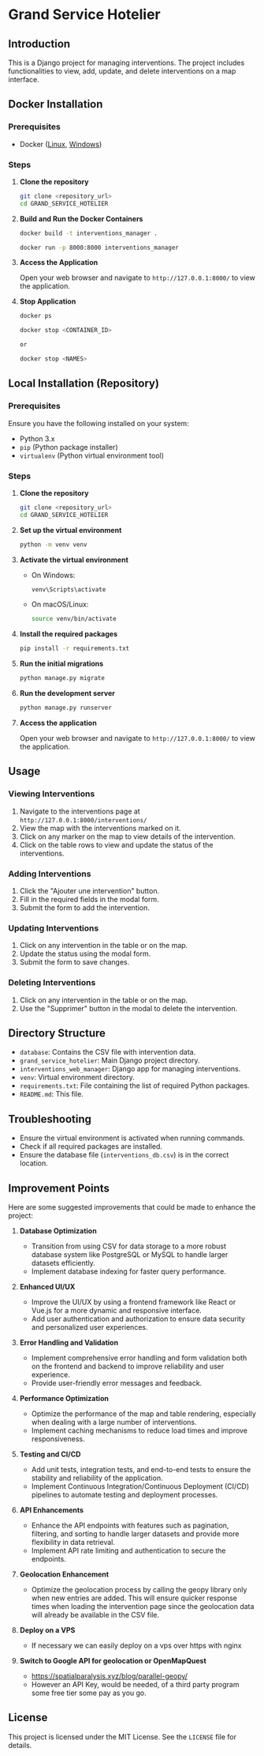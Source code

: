 # Grand Service Hotelier

## Introduction

This is a Django project for managing interventions. The project includes functionalities to view, add, update, and delete interventions on a map interface.

## Docker Installation

### Prerequisites

- Docker ([Linux](https://docs.docker.com/engine/install/ubuntu/), [Windows](https://docs.docker.com/desktop/install/windows-install/))
### Steps

1. **Clone the repository**

    ```bash
    git clone <repository_url>
    cd GRAND_SERVICE_HOTELIER
    ```
2. **Build and Run the Docker Containers**

    ```bash
    docker build -t interventions_manager .
    ```
    ```bash
    docker run -p 8000:8000 interventions_manager
    ```

3. **Access the Application**

    Open your web browser and navigate to `http://127.0.0.1:8000/` to view the application.

4. **Stop Application**

    ```bash
    docker ps
    ```
    ```bash
    docker stop <CONTAINER_ID>

    or

    docker stop <NAMES>
    ```
## Local Installation (Repository)

### Prerequisites

Ensure you have the following installed on your system:
- Python 3.x
- `pip` (Python package installer)
- `virtualenv` (Python virtual environment tool)

### Steps

1. **Clone the repository**

    ```bash
    git clone <repository_url>
    cd GRAND_SERVICE_HOTELIER
    ```

2. **Set up the virtual environment**

    ```bash
    python -m venv venv
    ```

3. **Activate the virtual environment**

    - On Windows:

        ```bash
        venv\Scripts\activate
        ```

    - On macOS/Linux:

        ```bash
        source venv/bin/activate
        ```

4. **Install the required packages**

    ```bash
    pip install -r requirements.txt
    ```

5. **Run the initial migrations**

    ```bash
    python manage.py migrate
    ```

6. **Run the development server**

    ```bash
    python manage.py runserver
    ```

7. **Access the application**

    Open your web browser and navigate to `http://127.0.0.1:8000/` to view the application.

## Usage

### Viewing Interventions

1. Navigate to the interventions page at `http://127.0.0.1:8000/interventions/`
2. View the map with the interventions marked on it.
3. Click on any marker on the map to view details of the intervention.
4. Click on the table rows to view and update the status of the interventions.

### Adding Interventions

1. Click the "Ajouter une intervention" button.
2. Fill in the required fields in the modal form.
3. Submit the form to add the intervention.

### Updating Interventions

1. Click on any intervention in the table or on the map.
2. Update the status using the modal form.
3. Submit the form to save changes.

### Deleting Interventions

1. Click on any intervention in the table or on the map.
2. Use the "Supprimer" button in the modal to delete the intervention.

## Directory Structure

- `database`: Contains the CSV file with intervention data.
- `grand_service_hotelier`: Main Django project directory.
- `interventions_web_manager`: Django app for managing interventions.
- `venv`: Virtual environment directory.
- `requirements.txt`: File containing the list of required Python packages.
- `README.md`: This file.

## Troubleshooting

- Ensure the virtual environment is activated when running commands.
- Check if all required packages are installed.
- Ensure the database file (`interventions_db.csv`) is in the correct location.

## Improvement Points

Here are some suggested improvements that could be made to enhance the project:

1. **Database Optimization**
   - Transition from using CSV for data storage to a more robust database system like PostgreSQL or MySQL to handle larger datasets efficiently.
   - Implement database indexing for faster query performance.

2. **Enhanced UI/UX**
   - Improve the UI/UX by using a frontend framework like React or Vue.js for a more dynamic and responsive interface.
   - Add user authentication and authorization to ensure data security and personalized user experiences.

3. **Error Handling and Validation**
   - Implement comprehensive error handling and form validation both on the frontend and backend to improve reliability and user experience.
   - Provide user-friendly error messages and feedback.

4. **Performance Optimization**
   - Optimize the performance of the map and table rendering, especially when dealing with a large number of interventions.
   - Implement caching mechanisms to reduce load times and improve responsiveness.

5. **Testing and CI/CD**
   - Add unit tests, integration tests, and end-to-end tests to ensure the stability and reliability of the application.
   - Implement Continuous Integration/Continuous Deployment (CI/CD) pipelines to automate testing and deployment processes.

6. **API Enhancements**
   - Enhance the API endpoints with features such as pagination, filtering, and sorting to handle larger datasets and provide more flexibility in data retrieval.
   - Implement API rate limiting and authentication to secure the endpoints.

7. **Geolocation Enhancement**
   - Optimize the geolocation process by calling the geopy library only when new entries are added. This will ensure quicker response times when loading the intervention page since the geolocation data will already be available in the CSV file.

8. **Deploy on a VPS**

    - If necessary we can easily deploy on a vps over https with nginx

9. **Switch to Google API for geolocation or OpenMapQuest**
    - https://spatialparalysis.xyz/blog/parallel-geopy/
    - However an API Key, would be needed, of a third party program some free tier some pay as you go.

## License

This project is licensed under the MIT License. See the `LICENSE` file for details.
